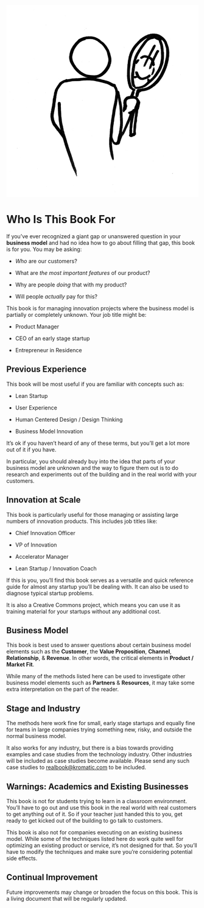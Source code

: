 ![](/assets/illustration-Reflection02-HalfFigure.jpg)
# Who Is This Book For

If you’ve ever recognized a giant gap or unanswered question in your **business model** and had no idea how to go about filling that gap, this book is for you. You may be asking:

* _Who_ are our customers?

* What are _the most important features_ of our product?

* Why are people _doing_ that with my product?

* Will people _actually_ pay for this?

This book is for managing innovation projects where the business model is partially or completely unknown. Your job title might be:

* Product Manager

* CEO of an early stage startup

* Entrepreneur in Residence

## Previous Experience

This book will be most useful if you are familiar with concepts such as:

* Lean Startup

* User Experience

* Human Centered Design / Design Thinking

* Business Model Innovation

It’s ok if you haven’t heard of any of these terms, but you’ll get a lot more out of it if you have.

In particular, you should already buy into the idea that parts of your business model are unknown and the way to figure them out is to do research and experiments out of the building and in the real world with your customers.

## Innovation at Scale

This book is particularly useful for those managing or assisting large numbers of innovation products. This includes job titles like:

* Chief Innovation Officer

* VP of Innovation

* Accelerator Manager

* Lean Startup / Innovation Coach

If this is you, you’ll find this book serves as a versatile and quick reference guide for almost any startup you’ll be dealing with. It can also be used to diagnose typical startup problems.

It is also a Creative Commons project, which means you can use it as training material for your startups without any additional cost.

## Business Model

This book is best used to answer questions about certain business model elements such as the **Customer**, the **Value Proposition**, **Channel**, **Relationship**, & **Revenue**. In other words, the critical elements in **Product / Market Fit**.

While many of the methods listed here can be used to investigate other business model elements such as **Partners** & **Resources**, it may take some extra interpretation on the part of the reader.

## Stage and Industry

The methods here work fine for small, early stage startups and equally fine for teams in large companies trying something new, risky, and outside the normal business model.

It also works for any industry, but there is a bias towards providing examples and case studies from the technology industry. Other industries will be included as case studies become available. Please send any such case studies to [realbook@kromatic.com](mailto:realbook@kromatic.com) to be included.

## Warnings: Academics and Existing Businesses

This book is not for students trying to learn in a classroom environment. You’ll have to go out and use this book in the real world with real customers to get anything out of it. So if your teacher just handed this to you, get ready to get kicked out of the building to go talk to customers.

This book is also not for companies executing on an existing business model. While some of the techniques listed here do work quite well for optimizing an existing product or service, it’s not designed for that. So you’ll have to modify the techniques and make sure you’re considering potential side effects.

## Continual Improvement

Future improvements may change or broaden the focus on this book. This is a living document that will be regularly updated.

  


